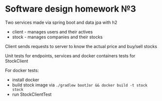 # Software design homework №3

Two services made via spring boot and data jpa with h2
- client - manages users and their actives
- stock - manages companies and their stocks

Client sends requests to server to know the actual price and buy/sell stocks

Unit tests for endpoints, services and docker containers tests for StockClient

For docker tests:
- install docker
- build stock image via `./gradlew bootJar && docker build -t stock stock`
- run StockClientTest
